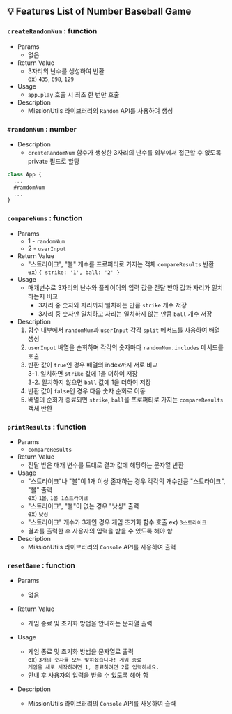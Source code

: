 ## 💡 Features List of Number Baseball Game

### `createRandomNum` : function

- Params
  - 없음
- Return Value
  - 3자리의 난수를 생성하여 반환<br>
    ex) `435`, `698`, `129`
- Usage
  - `app.play` 호출 시 최초 한 번만 호출
- Description
  - MissionUtils 라이브러리의 `Random` API를 사용하여 생성

### `#randomNum` : number

- Description
  - `createRandomNum` 함수가 생성한 3자리의 난수를 외부에서 접근할 수 없도록 private 필드로 할당

```Javascript
class App {
  ...
  #ramdomNum
  ...
}
```

### `compareNums` : function

- Params
  - 1 - `randomNum`
  - 2 - `userInput`
- Return Value
  - "스트라이크", "볼" 개수를 프로퍼티로 가지는 객체 `compareResults` 반환 <br>
    ex) `{ strike: '1', ball: '2' }`
- Usage
  - 매개변수로 3자리의 난수와 플레이어의 입력 값을 전달 받아 값과 자리가 일치하는지 비교
    - 3자리 중 숫자와 자리까지 일치하는 만큼 `strike` 개수 저장
    - 3자리 중 숫자만 일치하고 자리는 일치하지 않는 만큼 `ball` 개수 저장
- Description
  1. 함수 내부에서 `randomNum`과 `userInput` 각각 `split` 메서드를 사용하여 배열 생성
  2. `userInput` 배열을 순회하며 각각의 숫자마다 `randomNum.includes` 메서드를 호출
  3. 반환 값이 `true`인 경우 배열의 index까지 서로 비교<br>
     3-1. 일치하면 `strike` 값에 1을 더하여 저장<br>
     3-2. 일치하지 않으면 `ball` 값에 1을 더하여 저장<br>
  4. 반환 값이 `false`인 경우 다음 숫자 순회로 이동
  5. 배열의 순회가 종료되면 `strike`, `ball`을 프로퍼티로 가지는 `compareResults` 객체 반환

### `printResults` : function

- Params
  - `compareResults`
- Return Value
  - 전달 받은 매개 변수를 토대로 결과 값에 해당하는 문자열 반환
- Usage
  - "스트라이크"나 "볼"이 1개 이상 존재하는 경우 각각의 개수만큼 "스트라이크", "볼" 출력<br>
    ex) `1볼`, `1볼 1스트라이크`
  - "스트라이크", "볼"이 없는 경우 "낫싱" 출력<br>
    ex) `낫싱`
  - "스트라이크" 개수가 3개인 경우 게임 초기화 함수 호출
    ex) `3스트라이크`
  - 결과를 출력한 후 사용자의 입력을 받을 수 있도록 해야 함
- Description
  - MissionUtils 라이브러리의 `Console` API를 사용하여 출력

### `resetGame` : function

- Params
  - 없음
- Return Value
  - 게임 종료 및 초기화 방법을 안내하는 문자열 출력
- Usage

  - 게임 종료 및 초기화 방법을 문자열로 출력<br>
    ex) `3개의 숫자를 모두 맞히셨습니다! 게임 종료`<br>
    `게임을 새로 시작하려면 1, 종료하려면 2를 입력하세요.`
  - 안내 후 사용자의 입력을 받을 수 있도록 해야 함

- Description
  - MissionUtils 라이브러리의 `Console` API를 사용하여 출력
